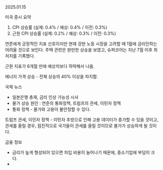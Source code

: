 2025.01.15



미국 증시 요약

1. CPI 상승률 (실제: 0.4% / 예상: 0.4% / 이전: 0.3%)
2. 근원 CPI 상승률 (실제: 0.2% / 예상: 0.3% / 이전: 0.3%) 

연준에게 긍정적인 지표 신호이지만 현재 강한 노동 시장을 고려할 때 1월에 금리인하는 어려울 것으로 보인다. 주택 관련은 완만한 상승을 보였고, 슈퍼코어는 지난 7월 이후 최저치를 기록했다.

근원 지표가 6개월 만에 예상치보다 하락해서 나옴.

에너지 가격 상승 - 전체 상승의 40% 이상을 차지함.





국제 뉴스

- 일본은행 총재, 금리 인상 가능성 시사
- 물가 상승 원인 : 연준의 통화정책, 트럼프의 관세, 이민자 정책
- 통화 정책 - 물가와 고용이 불안정할 수 있다.

트럼프 관세, 이민자 정책 - 이민자 추방으로 인해 고용 데이터가 증가할 수 있을 것이고, 관세를 올릴 경우, 점진적으로 국가들이 관세를 올릴 것이므로 물가가 상승하게 될 것이다.





금융 정보

- 금리가 높게 형성되어 있으면 차입 비용이 늘어나기 때문에, 중소기업에 부담이 크다. 
- 
